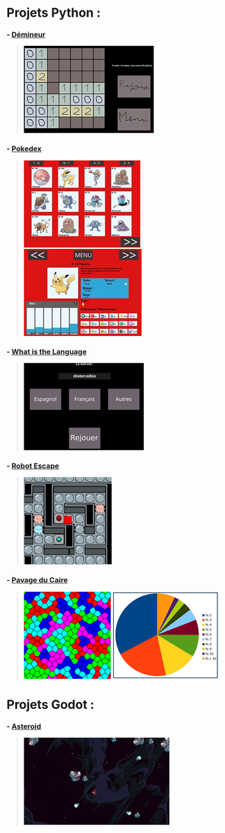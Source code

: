 # Projets Python :
### - [Démineur](https://github.com/Nathan-GUYARD/Demineur/)
> ![](/asset/img/demineur.jpeg)

### - [Pokedex](https://github.com/Nathan-GUYARD/Pokedex/)
> ![](/asset/img/pokedex1.jpeg) ![](/asset/img/pokedex2.jpeg)

### - [What is the Language](https://github.com/Nathan-GUYARD/What-is-the-Language/)
> ![](/asset/img/WITL.jpeg)

### - [Robot Escape](https://github.com/Nathan-GUYARD/Robot-Escape_python/)
> ![](/asset/img/robot_escape.jpeg)

### - [Pavage du Caire](https://github.com/Nathan-GUYARD/Pavage-du-Caire/)
> ![](/asset/img/pavage.jpeg) ![](/asset/img/stat.jpeg)

# Projets Godot :
### - [Asteroid](https://github.com/Nathan-GUYARD/Asteroid/)
> ![](/asset/img/asteroid.jpeg)
